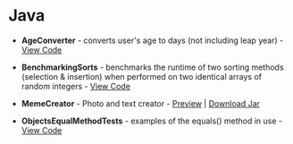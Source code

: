 # Java

* **AgeConverter** - converts user's age to days (not including leap year) - [View Code](https://github.com/SageWare/Java/blob/master/AgeConverter/AgeConverter.java)

* **BenchmarkingSorts** - benchmarks the runtime of two sorting methods (selection & insertion) when performed on two identical arrays of random integers - [View Code](https://github.com/SageWare/Java/blob/master/BenchmarkingSorts/BenchmarkingSorts.java)

* **MemeCreator** - Photo and text creator - [Preview](https://github.com/SageWare/Java/blob/master/MemeCreator/memecreatorgif2.gif?raw=true) | [Download Jar](https://github.com/SageWare/Java/blob/master/MemeCreator/MemeCreator.jar?raw=true)

* **ObjectsEqualMethodTests** - examples of the equals() method in use - [View Code](https://github.com/SageWare/Java/blob/master/ObjectsEqualMethodTests/ObjectsEqualMethodTests.java)
